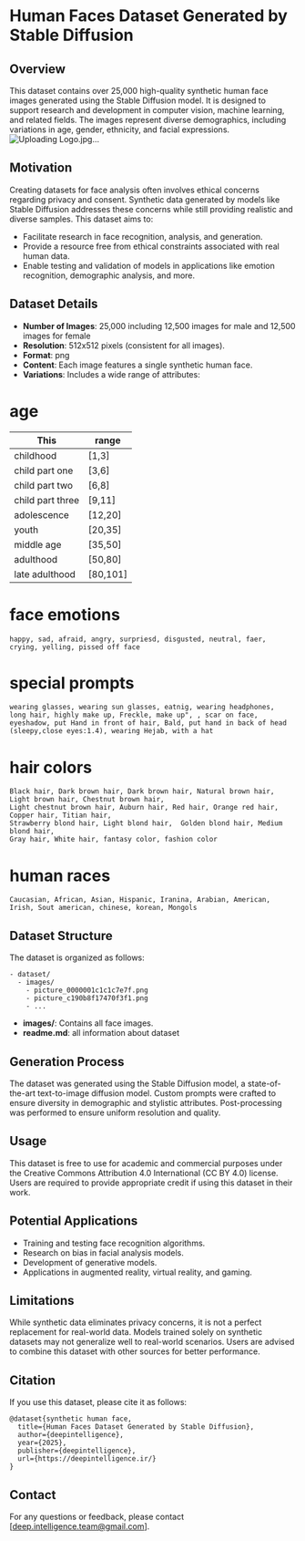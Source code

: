 # Human Faces Dataset Generated by Stable Diffusion

## Overview
This dataset contains over 25,000 high-quality synthetic human face images generated using the Stable Diffusion model. It is designed to support research and development in computer vision, machine learning, and related fields. The images represent diverse demographics, including variations in age, gender, ethnicity, and facial expressions.
![Uploading Logo.jpg…]()

## Motivation
Creating datasets for face analysis often involves ethical concerns regarding privacy and consent. Synthetic data generated by models like Stable Diffusion addresses these concerns while still providing realistic and diverse samples. This dataset aims to:
- Facilitate research in face recognition, analysis, and generation.
- Provide a resource free from ethical constraints associated with real human data.
- Enable testing and validation of models in applications like emotion recognition, demographic analysis, and more.

## Dataset Details
- **Number of Images**: 25,000 including 12,500 images for male and 12,500 images for female
- **Resolution**: 512x512 pixels (consistent for all images).
- **Format**: png
- **Content**: Each image features a single synthetic human face.
- **Variations**: Includes a wide range of attributes:

# age
| This   | range       |
| ---    | ------     |
| childhood | [1,3] |
| child part one | [3,6] |
| child part two | [6,8] |
| child part three | [9,11] |
| adolescence | [12,20] |
| youth | [20,35] |
| middle age | [35,50] |
| adulthood | [50,80] |
| late adulthood | [80,101] |

# face emotions 
```
happy, sad, afraid, angry, surpriesd, disgusted, neutral, faer, crying, yelling, pissed off face
```
# special prompts
```
wearing glasses, wearing sun glasses, eatnig, wearing headphones, 
long hair, highly make up, Freckle, make up", , scar on face, 
eyeshadow, put Hand in front of hair, Bald, put hand in back of head
(sleepy,close eyes:1.4), wearing Hejab, with a hat
```
# hair colors
```
Black hair, Dark brown hair, Dark brown hair, Natural brown hair, Light brown hair, Chestnut brown hair,
Light chestnut brown hair, Auburn hair, Red hair, Orange red hair, Copper hair, Titian hair,
Strawberry blond hair, Light blond hair,  Golden blond hair, Medium blond hair,
Gray hair, White hair, fantasy color, fashion color
```
# human races
```
Caucasian, African, Asian, Hispanic, Iranina, Arabian, American, Irish, Sout american, chinese, korean, Mongols
```

## Dataset Structure
The dataset is organized as follows:
```
- dataset/
  - images/
    - picture_0000001c1c1c7e7f.png
    - picture_c190b8f17470f3f1.png
    - ...
```
- **images/**: Contains all face images.
- **readme.md**: all information about dataset

## Generation Process
The dataset was generated using the Stable Diffusion model, a state-of-the-art text-to-image diffusion model. Custom prompts were crafted to ensure diversity in demographic and stylistic attributes. Post-processing was performed to ensure uniform resolution and quality.

## Usage
This dataset is free to use for academic and commercial purposes under the Creative Commons Attribution 4.0 International (CC BY 4.0) license. Users are required to provide appropriate credit if using this dataset in their work.

## Potential Applications
- Training and testing face recognition algorithms.
- Research on bias in facial analysis models.
- Development of generative models.
- Applications in augmented reality, virtual reality, and gaming.

## Limitations
While synthetic data eliminates privacy concerns, it is not a perfect replacement for real-world data. Models trained solely on synthetic datasets may not generalize well to real-world scenarios. Users are advised to combine this dataset with other sources for better performance.

## Citation
If you use this dataset, please cite it as follows:
```
@dataset{synthetic human face,
  title={Human Faces Dataset Generated by Stable Diffusion},
  author={deepintelligence},
  year={2025},
  publisher={deepintelligence},
  url={https://deepintelligence.ir/}
}
```

## Contact
For any questions or feedback, please contact [deep.intelligence.team@gmail.com].


